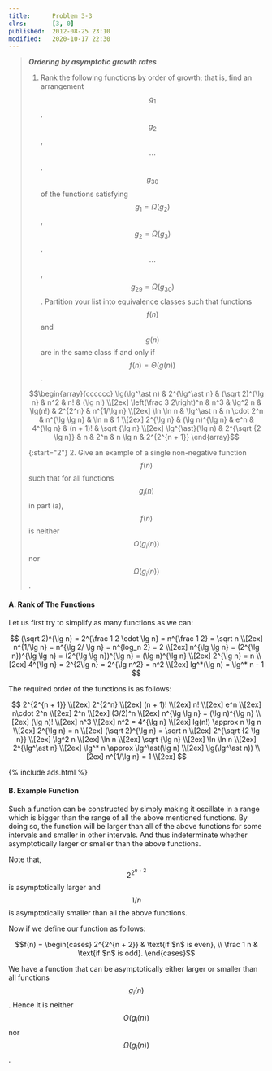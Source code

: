 ```yaml
---
title:      Problem 3-3
clrs:       [3, 0]
published:  2012-08-25 23:10
modified:   2020-10-17 22:30
---
```


> ***Ordering by asymptotic growth rates***
>
> 1. Rank the following functions by order of growth; that is, find an arrangement $$g_1$$, $$g_2$$, $$\cdots$$ , $$g_{30}$$ of the functions satisfying $$g_1 = \Omega(g_2)$$, $$g_2 = \Omega(g_3)$$, $$\cdots$$ , $$g_{29} = \Omega(g_{30})$$. Partition your list into equivalence classes such that functions $$f(n)$$ and $$g(n)$$ are in the same class if and only if $$f(n) = \Theta(g(n))$$.
>
> $$\begin{array}{cccccc}
\lg(\lg^\ast n)           & 2^{\lg^\ast n}      & (\sqrt 2)^{\lg n} & n^2           &  n!       & (\lg n!)      \\[2ex]
\left(\frac 3 2\right)^n  & n^3                 & \lg^2 n           & \lg(n!)       &  2^{2^n}  & n^{1/\lg n}   \\[2ex]
\ln \ln n                 & \lg^\ast n          & n \cdot 2^n       & n^{\lg \lg n} &  \ln n    & 1             \\[2ex]
2^{\lg n}                 & (\lg n)^{\lg n}     & e^n               & 4^{\lg n}     &  (n + 1)! & \sqrt {\lg n} \\[2ex]
\lg^{\ast}(\lg n)         & 2^{\sqrt {2 \lg n}} & n                 & 2^n           &  n \lg n  & 2^{2^{n + 1}}
\end{array}$$
>
> {:start="2"}
> 2. Give an example of a single non-negative function $$f(n)$$ such that for all functions $$g_i(n)$$ in part (a), $$f(n)$$ is neither $$O(g_i(n))$$ nor $$\Omega(g_i(n))$$.

#### A. Rank of The Functions

Let us first try to simplify as many functions as we can:

$$
(\sqrt 2)^{\lg n} = 2^{\frac 1 2 \cdot \lg n} = n^{\frac 1 2} = \sqrt n \\[2ex]
n^{1/\lg n} = n^{\lg 2/ \lg n} = n^{log_n 2} = 2 \\[2ex]
n^{\lg \lg n} = (2^{\lg n})^{\lg \lg n} = (2^{\lg \lg n})^{\lg n} = (\lg n)^{\lg n} \\[2ex]
2^{\lg n} = n \\[2ex]
4^{\lg n} = 2^{2\lg n} = 2^{\lg n^2} = n^2 \\[2ex]
lg^*(\lg n) = \lg^* n - 1
$$

The required order of the functions is as follows:

$$
2^{2^{n + 1}} \\[2ex]
2^{2^n} \\[2ex]
(n + 1)! \\[2ex]
n! \\[2ex]
e^n \\[2ex]
n\cdot 2^n \\[2ex]
2^n \\[2ex]
(3/2)^n \\[2ex]
n^{\lg \lg n} = (\lg n)^{\lg n} \\[2ex]
(\lg n)! \\[2ex]
n^3 \\[2ex]
n^2 = 4^{\lg n} \\[2ex]
lg(n!) \approx n \lg n \\[2ex]
2^{\lg n} = n \\[2ex]
(\sqrt 2)^{\lg n} = \sqrt n \\[2ex]
2^{\sqrt {2 \lg n}} \\[2ex]
\lg^2 n \\[2ex]
\ln n \\[2ex]
\sqrt {\lg n} \\[2ex]
\ln \ln n \\[2ex]
2^{\lg^\ast n} \\[2ex]
\lg^* n \approx \lg^\ast(\lg n) \\[2ex]
\lg(\lg^\ast n)) \\[2ex]
n^{1/\lg n} = 1 \\[2ex]
$$

{% include ads.html %}

#### B. Example Function

Such a function can be constructed by simply making it oscillate in a range which is bigger than the range of all the above mentioned functions. By doing so, the function will be larger than all of the above functions for some intervals and smaller in other intervals. And thus indeterminate whether asymptotically larger or smaller than the above functions.

Note that, $$2^{2^{n + 2}}$$ is asymptotically larger and $$1/n$$ is asymptotically smaller than all the above functions.

Now if we define our function as follows:

$$f(n) =
\begin{cases} 2^{2^{n + 2}} & \text{if $n$ is even}, \\
                  \frac 1 n & \text{if $n$ is odd}.
\end{cases}$$

We have a function that can be asymptotically either larger or smaller than all functions $$g_i(n)$$. Hence it is neither $$O(g_i(n))$$ nor $$\Omega(g_i(n))$$.
